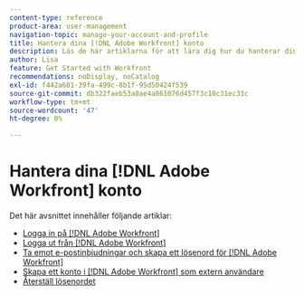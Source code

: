 ```yaml
---
content-type: reference
product-area: user-management
navigation-topic: manage-your-account-and-profile
title: Hantera dina [!DNL Adobe Workfront] konto
description: Läs de här artiklarna för att lära dig hur du hanterar dina [!DNL Workfront] konto.
author: Lisa
feature: Get Started with Workfront
recommendations: noDisplay, noCatalog
exl-id: f442a681-39fa-499c-8b1f-95d50424f539
source-git-commit: db322faeb53a0ae4a061076d457f3c10c31ec33c
workflow-type: tm+mt
source-wordcount: '47'
ht-degree: 0%

---
```


# Hantera dina [!DNL Adobe Workfront] konto

Det här avsnittet innehåller följande artiklar:

* [Logga in på [!DNL Adobe Workfront]](../../../workfront-basics/manage-your-account-and-profile/managing-your-workfront-account/log-in-to-workfront.md)
* [Logga ut från [!DNL Adobe Workfront]](../../../workfront-basics/manage-your-account-and-profile/managing-your-workfront-account/log-out-of-workfront.md)
* [Ta emot e-postinbjudningar och skapa ett lösenord för [!DNL Adobe Workfront]](../../../workfront-basics/manage-your-account-and-profile/managing-your-workfront-account/receive-email-invitations.md)
* [Skapa ett konto i [!DNL Adobe Workfront] som extern användare](../../../workfront-basics/manage-your-account-and-profile/managing-your-workfront-account/create-account-external-user.md)
* [Återställ lösenordet](../../../workfront-basics/manage-your-account-and-profile/managing-your-workfront-account/reset-your-password.md)
  <!--* [Reset a user's password with Enhanced Authentication](../../../workfront-basics/manage-your-account-and-profile/managing-your-workfront-account/reset-user-password-eauth.md)-->
